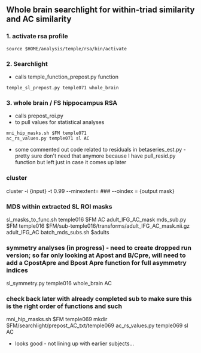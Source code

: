 ## Whole brain searchlight for within-triad similarity and AC similarity
### 1. activate rsa profile
```
source $HOME/analysis/temple/rsa/bin/activate
```
### 2. Searchlight 
* calls temple_function_prepost.py function
```
temple_sl_prepost.py temple071 whole_brain
```

### 3. whole brain / FS hippocampus RSA
* calls prepost_roi.py
* to pull values for statistical analyses
  
```
mni_hip_masks.sh $FM temple071
ac_rs_values.py temple071 sl AC
```

* some commented out code related to residuals in betaseries_est.py - pretty sure don't need that anymore because I have pull_resid.py function but left just in case it comes up later

### cluster
cluster -i {input} -t 0.99 --minextent= ### --oindex = {output mask}


### MDS within extracted SL ROI masks
sl_masks_to_func.sh temple016 $FM AC adult_IFG_AC_mask
mds_sub.py $FM temple016 $FM/sub-temple016/transforms/adult_IFG_AC_mask.nii.gz adult_IFG_AC
batch_mds_subs.sh $adults


### symmetry analyses (in progress) - need to create dropped run version; so far only looking at Apost and B/Cpre, will need to add a CpostApre and Bpost Apre function for full asymmetry indices
sl_symmetry.py temple016 whole_brain AC


### check back later with already completed sub to make sure this is the right order of functions and such
mni_hip_masks.sh $FM temple069
mkdir $FM/searchlight/prepost_AC_txt/temple069
ac_rs_values.py temple069 sl AC
* looks good - not lining up with earlier subjects...
